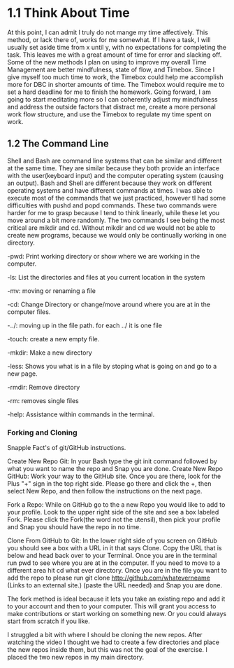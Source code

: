 # 1.1 Think About Time
At this point, I can admit I truly do not mange my time affectively. This method, or lack there of, works for me somewhat. If I have a task, I will usually set aside time from x until y, with no expectations for completing the task. This leaves me with a great amount of time for error and slacking off. Some of the new methods I plan on using to improve my overall Time Management are better mindfulness, state of flow, and Timebox. Since I give myself too much time to work, the Timebox could help me accomplish more for DBC in shorter amounts of time. The Timebox would require me to set a hard deadline for me to finish the homework. Going forward, I am going to start meditating more so I can coherently adjust my mindfulness and address the outside factors that distract me, create a more personal work flow structure, and use the Timebox to regulate my time spent on work.

## 1.2 The Command Line
Shell and  Bash  are command line systems that can be similar and different at the same time. They are similar because they both provide an interface with the user(keyboard input) and the computer operating system (causing an output). Bash and Shell are different because they work on different operating systems and have different commands at times. I was able to execute most of the commands that we just practiced, however tI had some difficulties with pushd and popd commands.  These two commands were harder for me to grasp because I tend to think linearly, while these let you move around a bit more randomly. The two commands I see being the most critical are mikdir and cd. Without mikdir and cd we would not be able to create new programs, because we would only be continually working in one directory.

-pwd: Print working directory or show where we are working in the computer.

-ls: List the directories and files at you current location in the system

-mv: moving or renaming a file

-cd: Change Directory or change/move around where you are at in the computer files.

-../: moving up in the file path. for each ../ it is one file

-touch: create a new empty file.

-mkdir: Make a new directory

-less: Shows you what is in a file by stoping what is going on and go to a new page.

-rmdir: Remove directory

-rm: removes single files

-help: Assistance within commands in the terminal.


### Forking and Cloning
Snapple Fact's of git/GitHub instructions.

Create New Repo Git: In your Bash type the git init command followed by what you want to name the repo and Snap you are done.
Create New Repo GitHub: Work your way to the GitHub site. Once you are there, look for the Plus "+" sign in the top right side. Please go there and click the +, then select New Repo, and then follow the instructions on the next page.

Fork a Repo: While on GitHub go to the  a new Repo you would like to add to your profile. Look to the upper right side of the site and see a box labeled Fork.  Please click the Fork(the word not the utensil), then pick your profile and Snap you should have the repo in no time.

Clone From GitHub to Git: In the lower right side of you screen on GitHub you should see a box with a URL in it that says Clone. Copy the URL that is below and head back over to your Terminal. Once you are in the terminal run pwd to see where you are at in the computer. If you need to move to a different area hit cd what ever directory. Once you are in the file you want to add the repo to please  run git clone http://github.com/whateverneame (Links to an external site.) (paste the URL needed) and Snap you are done.

The fork method is ideal because it lets you take an existing repo and add it to your account and then to your computer. This will grant you access to make contributions or start working on something new. Or you could always start from scratch if you like.

I struggled a bit with where I should be cloning the new repos. After watching the video I thought we had to create a few directories and place the new repos inside them, but this was not the goal of the exercise. I placed the two new repos in my main directory.